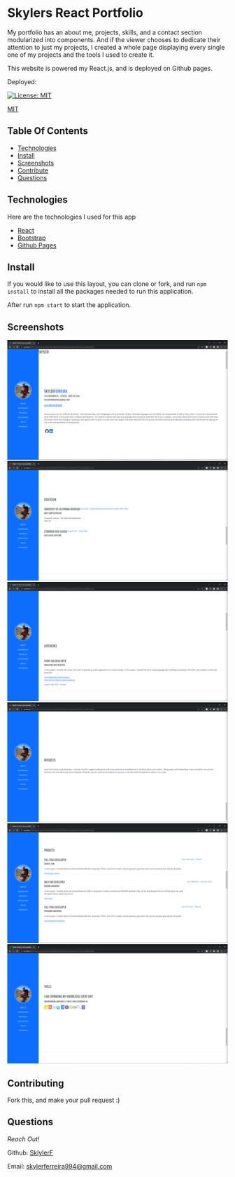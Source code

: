 # Skylers React Portfolio



My portfolio has an about me, projects, skills, and a contact section modularized into components. And if the viewer chooses to dedicate their attention to just my projects, I created a whole page displaying every single one of my projects and the tools I used to create it.

This website is powered my React.js, and is deployed on Github pages.

Deployed: 

[![License: MIT](https://img.shields.io/badge/License-MIT-yellow.svg)](https://opensource.org/licenses/MIT)

[MIT](https://choosealicense.com/licenses/mit/)

## Table Of Contents

- [Technologies](#technologies)
- [Install](#install)
- [Screenshots](#screenshots)
- [Contribute](#contributing)
- [Questions](#questions)

## Technologies

Here are the technologies I used for this app

- [React](https://reactjs.org/)
- [Bootstrap](https://getbootstrap.com/)
- [Github Pages](https://pages.github.com/)

## Install

If you would like to use this layout, you can clone or fork, and run `npm install` to install all the packages needed to run this application.


After run `npm start` to start the application.

## Screenshots

  <img src="./assets/about.png" alt="hero section" />
  <img src="./assets/education.png" alt="project section" />
  <img src="./assets/experience.png" alt="skills section" />
  <img src="./assets/interests.png" alt="contact section" />
  <img src="./assets/projects.png" alt="project page" />
  <img src="./assets/skills.png" alt="project page" />

## Contributing

Fork this, and make your pull request :)

## Questions

_Reach Out!_

Github: [SklylerF](https://github.com/SklylerF)

Email: skylerferreira994@gmail.com
